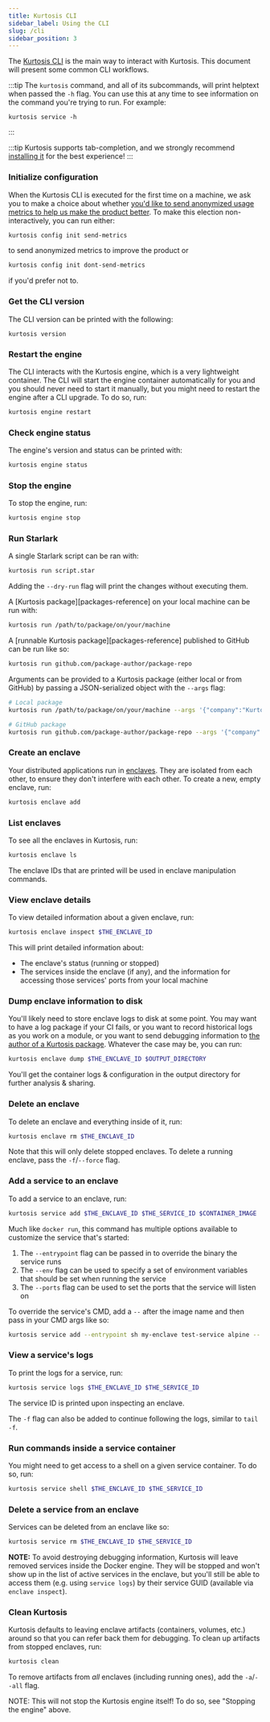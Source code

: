 ```yaml
---
title: Kurtosis CLI
sidebar_label: Using the CLI
slug: /cli
sidebar_position: 3
---
```



The [Kurtosis CLI](/install) is the main way to interact with Kurtosis. This document will present some common CLI workflows.

:::tip
The `kurtosis` command, and all of its subcommands, will print helptext when passed the `-h` flag. You can use this at any time to see information on the command you're trying to run. For example:
```
kurtosis service -h
```
:::

:::tip
Kurtosis supports tab-completion, and we strongly recommend [installing it][adding-tab-completion] for the best experience!
:::

### Initialize configuration
When the Kurtosis CLI is executed for the first time on a machine, we ask you to make a choice about whether [you'd like to send anonymized usage metrics to help us make the product better](/reference/metrics-philosophy). To make this election non-interactively, you can run either:

```bash
kurtosis config init send-metrics
```

to send anonymized metrics to improve the product or

```bash
kurtosis config init dont-send-metrics
```

if you'd prefer not to.

### Get the CLI version
The CLI version can be printed with the following:

```
kurtosis version
```

### Restart the engine
The CLI interacts with the Kurtosis engine, which is a very lightweight container. The CLI will start the engine container automatically for you and you should never need to start it manually, but you might need to restart the engine after a CLI upgrade. To do so, run:

```bash
kurtosis engine restart
```

### Check engine status
The engine's version and status can be printed with:

```bash
kurtosis engine status
```

### Stop the engine
To stop the engine, run:

```bash
kurtosis engine stop
```

### Run Starlark
A single Starlark script can be ran with:

```bash
kurtosis run script.star
```

Adding the `--dry-run` flag will print the changes without executing them.

A [Kurtosis package][packages-reference] on your local machine can be run with:

```bash
kurtosis run /path/to/package/on/your/machine
```

A [runnable Kurtosis package][packages-reference] published to GitHub can be run like so:

```bash
kurtosis run github.com/package-author/package-repo
```

Arguments can be provided to a Kurtosis package (either local or from GitHub) by passing a JSON-serialized object with the `--args` flag:

```bash
# Local package
kurtosis run /path/to/package/on/your/machine --args '{"company":"Kurtosis"}'

# GitHub package
kurtosis run github.com/package-author/package-repo --args '{"company":"Kurtosis"}'
```

### Create an enclave
Your distributed applications run in [enclaves][enclaves-explanation]. They are isolated from each other, to ensure they don't interfere with each other. To create a new, empty enclave, run:

```bash
kurtosis enclave add
```

### List enclaves
To see all the enclaves in Kurtosis, run:

```bash
kurtosis enclave ls
```

The enclave IDs that are printed will be used in enclave manipulation commands.

### View enclave details
To view detailed information about a given enclave, run:

```bash
kurtosis enclave inspect $THE_ENCLAVE_ID
```

This will print detailed information about:

- The enclave's status (running or stopped)
- The services inside the enclave (if any), and the information for accessing those services' ports from your local machine

### Dump enclave information to disk
You'll likely need to store enclave logs to disk at some point. You may want to have a log package if your CI fails, or you want to record historical logs as you work on a module, or you want to send debugging information to [the author of a Kurtosis package][packages]. Whatever the case may be, you can run:

```bash
kurtosis enclave dump $THE_ENCLAVE_ID $OUTPUT_DIRECTORY
```

You'll get the container logs & configuration in the output directory for further analysis & sharing.

### Delete an enclave
To delete an enclave and everything inside of it, run:

```bash
kurtosis enclave rm $THE_ENCLAVE_ID
```

Note that this will only delete stopped enclaves. To delete a running enclave, pass the `-f`/`--force` flag.

### Add a service to an enclave
To add a service to an enclave, run:

```bash
kurtosis service add $THE_ENCLAVE_ID $THE_SERVICE_ID $CONTAINER_IMAGE
```

Much like `docker run`, this command has multiple options available to customize the service that's started:

1. The `--entrypoint` flag can be passed in to override the binary the service runs
1. The `--env` flag can be used to specify a set of environment variables that should be set when running the service
1. The `--ports` flag can be used to set the ports that the service will listen on

To override the service's CMD, add a `--` after the image name and then pass in your CMD args like so:

```bash
kurtosis service add --entrypoint sh my-enclave test-service alpine -- -c "echo 'Hello world'"
```

### View a service's logs
To print the logs for a service, run:

```bash
kurtosis service logs $THE_ENCLAVE_ID $THE_SERVICE_ID
```

The service ID is printed upon inspecting an enclave.

The `-f` flag can also be added to continue following the logs, similar to `tail -f`.


### Run commands inside a service container
You might need to get access to a shell on a given service container. To do so, run:

```bash
kurtosis service shell $THE_ENCLAVE_ID $THE_SERVICE_ID
```

### Delete a service from an enclave
Services can be deleted from an enclave like so:

```bash
kurtosis service rm $THE_ENCLAVE_ID $THE_SERVICE_ID
```

**NOTE:** To avoid destroying debugging information, Kurtosis will leave removed services inside the Docker engine. They will be stopped and won't show up in the list of active services in the enclave, but you'll still be able to access them (e.g. using `service logs`) by their service GUID (available via `enclave inspect`).


### Clean Kurtosis
Kurtosis defaults to leaving enclave artifacts (containers, volumes, etc.) around so that you can refer back them for debugging. To clean up artifacts from stopped enclaves, run:

```bash
kurtosis clean
```

To remove artifacts from _all_ enclaves (including running ones), add the `-a`/`--all` flag.

NOTE: This will not stop the Kurtosis engine itself! To do so, see "Stopping the engine" above.

<!-------------------- ONLY LINKS BELOW THIS POINT ----------------------->
[packages]: ../reference/packages.md
[enclaves-explanation]: ../explanations/architecture.md#enclaves
[adding-tab-completion]: ../guides/adding-tab-completion.md

